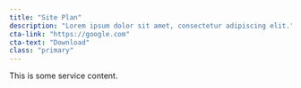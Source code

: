 ```yaml
---
title: "Site Plan"
description: "Lorem ipsum dolor sit amet, consectetur adipiscing elit."
cta-link: "https://google.com"
cta-text: "Download"
class: "primary"
---
```


This is some service content.